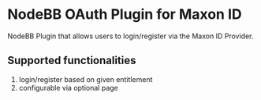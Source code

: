 # NodeBB OAuth Plugin for Maxon ID

NodeBB Plugin that allows users to login/register via the Maxon ID Provider. 

## Supported functionalities

1. login/register based on given entitlement
2. configurable via optional page 